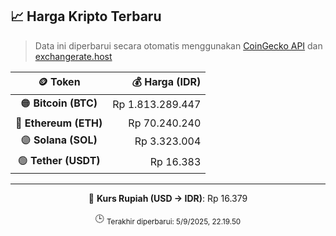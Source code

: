 

<!-- HARGA_KRIPTO -->
## 📈 Harga Kripto Terbaru

> Data ini diperbarui secara otomatis menggunakan [CoinGecko API](https://www.coingecko.com/) dan [exchangerate.host](https://exchangerate.host/)

<div align="center">

| 🪙 Token | 💰 Harga (IDR) |
|:------:|---------------:|
| 🟠 **Bitcoin (BTC)**   | Rp 1.813.289.447 |
| 🔵 **Ethereum (ETH)**  | Rp 70.240.240 |
| 🟣 **Solana (SOL)**    | Rp 3.323.004 |
| 🟢 **Tether (USDT)**   | Rp 16.383 |

---

💱 **Kurs Rupiah (USD → IDR)**: Rp 16.379

🕒 <sub>Terakhir diperbarui: 5/9/2025, 22.19.50</sub>

</div>
<!-- /HARGA_KRIPTO -->
